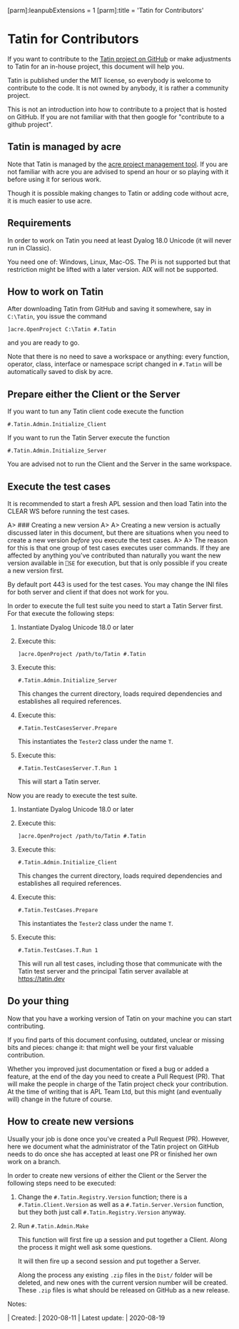 [parm]:leanpubExtensions = 1
[parm]:title             = 'Tatin for Contributors'


# Tatin for Contributors

If you want to contribute to the [Tatin project on GitHub](https://github.com/aplteam/Tatin) or make adjustments to Tatin for an in-house project, this document will help you.

Tatin is published under the MIT license, so everybody is welcome to contribute to the code. It is not owned by anybody, it is rather a community project.

This is not an introduction into how to contribute to a project that is hosted on GitHub. If you are not familiar with that then google for "contribute to a github project".


## Tatin is managed by acre

Note that Tatin is managed by the [acre project management tool](https://github.com/the-carlisle-group/Acre-Desktop).
If you are not familiar with acre you are advised to spend an hour or so playing with it before using it for serious work.

Though it is possible making changes to Tatin or adding code without acre, it is much easier to use acre.


## Requirements

In order to work on Tatin you need at least Dyalog 18.0 Unicode (it will never run in Classic). 

You need one of: Windows, Linux, Mac-OS. The Pi is not supported but that restriction might be lifted with a later version. AIX will not be supported.


## How to work on Tatin

After downloading Tatin from GitHub and saving it somewhere, say in `C:\Tatin`, you issue the command 

```
]acre.OpenProject C:\Tatin #.Tatin
``` 

and you are ready to go. 

Note that there is no need to save a workspace or anything: every function, operator, class, interface or namespace script changed in `#.Tatin` will be automatically saved to disk by acre.


## Prepare either the Client or the Server

If you want to tun any Tatin client code execute the function

```
#.Tatin.Admin.Initialize_Client
```

If you want to run the Tatin Server execute the function

```
#.Tatin.Admin.Initialize_Server
```

You are advised not to run the Client and the Server in the same workspace.


## Execute the test cases

It is recommended to start a fresh APL session and then load Tatin into the CLEAR WS before running the test cases.

A> ### Creating a new version
A>
A> Creating a new version is actually discussed later in this document, but there are situations when you need to create a new version _before_ you execute the test cases.
A>
A> The reason for this is that one group of test cases executes user commands. If they are affected by anything you've contributed than naturally you want the new version available in `⎕SE` for execution, but that is only possible if you create a new version first.

By default port 443 is used for the test cases. You may change the INI files for both server and client if that does not work for you.

In order to execute the full test suite you need to start a Tatin Server first. For that execute the following steps:

1. Instantiate Dyalog Unicode 18.0 or later

2. Execute this:

   ```
   ]acre.OpenProject /path/to/Tatin #.Tatin
   ```

3. Execute this:

   ```
   #.Tatin.Admin.Initialize_Server
   ```

   This changes the current directory, loads required dependencies and establishes all required references.

4. Execute this:

   ```
   #.Tatin.TestCasesServer.Prepare
   ```

   This instantiates the `Tester2` class under the name `T`.

5. Execute this:

   ```
   #.Tatin.TestCasesServer.T.Run 1
   ``` 

   This will start a Tatin server.


Now you are ready to execute the test suite.

1. Instantiate Dyalog Unicode 18.0 or later

2. Execute this:

   ```
   ]acre.OpenProject /path/to/Tatin #.Tatin
   ```

3. Execute this:

   ```
   #.Tatin.Admin.Initialize_Client
   ```

   This changes the current directory, loads required dependencies and establishes all required references.

4. Execute this:

   ```
   #.Tatin.TestCases.Prepare
   ```

   This instantiates the `Tester2` class under the name `T`.

5. Execute this:

   ```
   #.Tatin.TestCases.T.Run 1
   ``` 

   This will run all test cases, including those that communicate with the Tatin test server and the principal Tatin server available at <https://tatin.dev>


## Do your thing

Now that you have a working version of Tatin on your machine you can start contributing.

If you find parts of this document confusing, outdated, unclear or missing bits and pieces: change it: that might well be your first valuable contribution.

Whether you improved just documentation or fixed a bug or added a feature, at the end of the day you need to create a Pull Request (PR). That will make the people in charge of the Tatin project check your contribution. At the time of writing that is APL Team Ltd, but this might (and eventually will) change in the future of course.


## How to create new versions

Usually your job is done once you've created a Pull Request (PR). However, here we document what the administrator of the Tatin project on GitHub needs to do once she has accepted at least one PR or finished her own work on a branch.

In order to create new versions of either the Client or the Server the following steps need to be executed:

1. Change the `#.Tatin.Registry.Version` function; there is a `#.Tatin.Client.Version` as well as a `#.Tatin.Server.Version` function, but they both just call `#.Tatin.Registry.Version` anyway.

1. Run `#.Tatin.Admin.Make`

   This function will first fire up a session and put together a Client. Along the process it might well ask some questions.

   It will then fire up a second session and put together a Server.

   Along the process any existing `.zip` files in the `Dist/` folder will be deleted, and new ones with the current version number will be created. These `.zip` files is what should be released on GitHub as a new release.

Notes:

| Created:       | 2020-08-11
| Latest update: | 2020-08-19